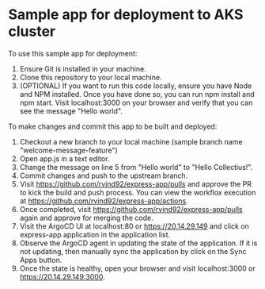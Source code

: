 # Sample app for deployment to AKS cluster

To use this sample app for deployment:

1. Ensure Git is installed in your machine.
2. Clone this repository to your local machine.
3. (OPTIONAL) If you want to run this code locally, ensure you have Node and NPM installed. Once you have done so, you can run npm install and npm start. Visit localhost:3000 on your browser and verify that you can see the message "Hello world".

To make changes and commit this app to be built and deployed:
1. Checkout a new branch to your local machine (sample branch name "welcome-message-feature")
2. Open app.js in a text editor.
3. Change the message on line 5 from "Hello world" to "Hello Collectius!".
4. Commit changes and push to the upstream branch.
5. Visit https://github.com/rvind92/express-app/pulls and approve the PR to kick the build and push process. You can view the workflox execution at https://github.com/rvind92/express-app/actions.
6. Once completed, visit https://github.com/rvind92/express-app/pulls again and approve for merging the code.
7. Visit the ArgoCD UI at localhost:80 or https://20.14.29.149 and click on express-app application in the application list.
8. Observe the ArgoCD agent in updating the state of the application. If it is not updating, then manually sync the application by click on the Sync Apps button.
9. Once the state is healthy, open your browser and visit localhost:3000 or https://20.14.29.149:3000.
